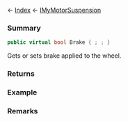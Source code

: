 ← [Index](Api-Index) ← [IMyMotorSuspension](Sandbox.ModAPI.Ingame.IMyMotorSuspension)

### Summary

```csharp
public virtual bool Brake { ; ; }
```

Gets or sets brake applied to the wheel.

### Returns

### Example

### Remarks

